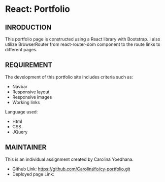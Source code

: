 # React: Portfolio

## INRODUCTION

This portfolio page is constructed using a React library with Bootstrap. I also utilize BrowserRouter from react-router-dom component to the route links to different pages.

## REQUIREMENT

The development of this portfolio site includes criteria such as:

- Navbar
- Responsive layout
- Responsive images
- Working links

Language used:

- Html
- CSS
- JQuery

## MAINTAINER

This is an individual assignment created by Carolina Yoedhana.

- Github Link: https://github.com/CarolinaYo/cy-portfolio.git
- Deployed page Link:
